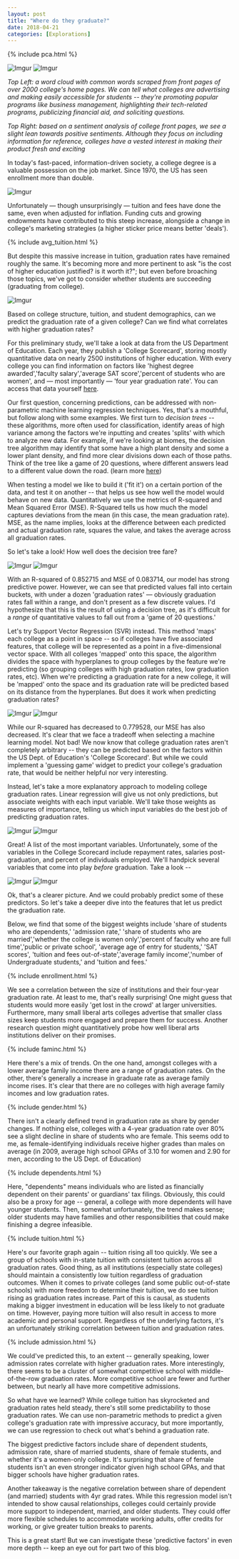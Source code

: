 ```yaml
---
layout: post
title: "Where do they graduate?"
date: 2018-04-21
categories: [Explorations]
---
```


<div markdown="0">
{% include pca.html %}
</div>

![Imgur](https://i.imgur.com/1LB0zl1.png)
![Imgur](https://i.imgur.com/cK1GrAn.png)

*Top Left: a word cloud with common words scraped from front pages of over
2000 college's home pages. We can tell what colleges are advertising and
making easily accessible for students -- they're promoting popular programs
like business management, highlighting their tech-related programs, publicizing
financial aid, and soliciting questions.*


*Top Right: based on a sentiment analysis of college front pages, we see a
slight lean towards positive sentiments. Although they focus on including
information for reference, colleges have a vested interest in making their
product fresh and exciting*

In today's fast-paced, information-driven society, a college degree is a valuable
possession on the job market. Since 1970, the US has seen enrollment more than double.

![Imgur](https://i.imgur.com/4zOeVoy.png)

Unfortunately —  though unsurprisingly — tuition and fees have done the same, even when adjusted for inflation. Funding cuts and growing endowments have contributed to this steep increase, alongside a change in college's marketing strategies (a higher sticker price means better 'deals').

<div markdown="0">
{% include avg_tuition.html %}
</div>

But despite this massive increase in tuition, graduation rates have remained roughly the same. It's becoming more and more pertinent to ask "is the cost of higher education justified? is it worth it?"; but even before broaching those topics, we've got to consider whether students are succeeding (graduating from college).

![Imgur](https://i.imgur.com/k6UvHjL.png)

Based on college structure, tuition, and student demographics, can we predict the graduation rate of a given college? Can we find what correlates with higher graduation rates?

For this preliminary study, we'll take a look at data from the US Department of Education. Each year, they publish a 'College Scorecard', storing mostly quantitative data on nearly 2500 institutions of higher education. With every college you can find information on factors like 'highest degree awarded','faculty salary','average SAT score','percent of students who are women', and — most importantly — 'four year graduation rate'. You can access that data yourself [here](https://collegescorecard.ed.gov/data/).

Our first question, concerning predictions, can be addressed with non-parametric machine learning regression techniques. Yes, that's a mouthful, but follow along with some examples. We first turn to *decision trees* -- these algorithms, more often used for classification, identify areas of high variance among the factors we're inputting and creates 'splits' with which to analyze new data. For example, if we're looking at biomes, the decision tree algorithm may identify that some have a high plant density and some a lower plant density, and find more clear divisions down each of those paths. Think of the tree like a game of 20 questions, where different answers lead to a different value down the road. (learn more [here](https://towardsdatascience.com/decision-trees-in-machine-learning-641b9c4e8052))

When testing a model we like to build it ('fit it') on a certain portion of the data, and test it on another -- that helps us see how well the model would behave on new data. Quantitatively we use the metrics of R-squared and Mean Squared Error (MSE). R-Squared tells us how much the model captures deviations from the mean (in this case, the mean graduation rate). MSE, as the name implies, looks at the difference between each predicted and actual graduation rate, squares the value, and takes the average across all graduation rates.

So let's take a look! How well does the decision tree fare?

![Imgur](https://i.imgur.com/D5uQY8N.png)
![Imgur](https://i.imgur.com/PeTjZ2X.png)

With an R-squared of 0.852715 and MSE of 0.083714, our model has strong predictive power. However, we can see that predicted values fall into certain buckets, with under a dozen 'graduation rates' — obviously graduation rates fall within a range, and don't present as a few discrete values. I'd hypothesize that this is the result of using a decision tree, as it's difficult for a *range* of quantitative values to fall out from a 'game of 20 questions.'

Let's try Support Vector Regression (SVR) instead. This method 'maps' each college as a point in space -- so if colleges have five associated features, that college will be represented as a point in a five-dimensional vector space. With all colleges 'mapped' onto this space, the algorithm divides the space with hyperplanes to group colleges by the feature we're predicting (so grouping colleges with high graduation rates, low graduation rates, etc). When we're predicting a graduation rate for a new college, it will be 'mapped' onto the space and its graduation rate will be predicted based on its distance from the hyperplanes. But does it work when predicting graduation rates?


![Imgur](https://i.imgur.com/TqFYaio.png)
![Imgur](https://i.imgur.com/uCA7p07.png)


While our R-squared has decreased to 0.779528, our MSE has also decreased. It's clear that we face a tradeoff when selecting a machine learning model. Not bad! We now know that college graduation rates aren't completely arbitrary -- they can be predicted based on the factors within the US Dept. of Education's 'College Scorecard'. But while we could implement a 'guessing game' widget to predict your college's graduation rate, that would be neither helpful nor very interesting.

Instead, let's take a more explanatory approach to modeling college graduation rates. Linear regression will give us not only predictions, but associate weights with each input variable. We'll take those weights as measures of importance, telling us which input variables do the best job of predicting graduation rates.

![Imgur](https://i.imgur.com/pD176A4.png)
![Imgur](https://i.imgur.com/Gf8O5DZ.png)

Great! A list of the most important variables. Unfortunately, some of the variables in the College Scorecard include repayment rates, salaries post-graduation, and percent of individuals employed. We'll handpick several variables that come into play *before* graduation. Take a look --

![Imgur](https://i.imgur.com/Wk9NFEy.png)
![Imgur](https://i.imgur.com/b6x6wdP.png)

Ok, that's a clearer picture. And we could probably predict some of these predictors. So let's take a deeper dive into the features that let us predict the graduation rate.

Below, we find that some of the biggest weights include 'share of students who are dependents,' 'admission rate,' 'share of students who are married','whether the college is women only','percent of faculty who are full time','public or private school', 'average age of entry for students,' 'SAT scores', 'tuition and fees out-of-state','average family income','number of Undergraduate students,' and 'tuition and fees.'

<div markdown="0">
{% include enrollment.html %}
</div>

We see a correlation between the size of institutions and their four-year graduation rate. At least to me, that's really surprising! One might guess that students would more easily 'get lost in the crowd' at larger universities. Furthermore, many small liberal arts colleges advertise that smaller class sizes keep students more engaged and prepare them for success. Another research question might quantitatively probe how well liberal arts institutions deliver on their promises.

<div markdown="0">
{% include faminc.html %}
</div>

Here there's a mix of trends. On the one hand, amongst colleges with a lower average family income there are a range of graduation rates. On the other, there's generally a increase in graduate rate as average family income rises. It's clear that there are no colleges with high average family incomes and low graduation rates.

<div markdown="0">
{% include gender.html %}
</div>

There isn't a clearly defined trend in graduation rate as share by gender changes. If nothing else, colleges with a 4-year graduation rate over 80% see a slight decline in share of students who are female. This seems odd to me, as female-identifying individuals receive higher grades than males on average (in 2009, average high school GPAs of 3.10 for women and 2.90 for men, according to the US Dept. of Education)

<!--<div markdown="0">
{% include marriage.html %}
</div>-->

<div markdown="0">
{% include dependents.html %}
</div>

Here, "dependents" means individuals who are listed as financially dependent on their parents' or guardians' tax filings. Obviously, this could also be a proxy for age -- general, a college with more dependents will have younger students. Then, somewhat unfortunately, the trend makes sense; older students may have families and other responsibilities that could make finishing a degree infeasible.

<div markdown="0">
{% include tuition.html %}
</div>

Here's our favorite graph again -- tuition rising all too quickly. We see a group of schools with in-state tuition with consistent tuition across all graduation rates. Good thing, as all institutions (especially state colleges) should maintain a consistently low tuition regardless of graduation outcomes. When it comes to private colleges (and some public out-of-state schools) with more freedom to determine their tuition, we do see tuition rising as graduation rates increase. Part of this is causal, as students making a bigger investment in education will be less likely to not graduate on time. However, paying more tuition will also result in access to more academic and personal support. Regardless of the underlying factors, it's an unfortunately striking correlation between tuition and graduation rates.

<div markdown="0">
{% include admission.html %}
</div>

We could've predicted this, to an extent -- generally speaking, lower admission rates correlate with higher graduation rates. More interestingly, there seems to be a cluster of somewhat competitive school with middle-of-the-row graduation rates. More competitive school are fewer and further between, but nearly all have more competitive admissions.

So what have we learned? While college tuition has skyrocketed and graduation rates held steady, there's still some predictability to those graduation rates. We can use non-parametric methods to predict a given college's graduation rate with impressive accuracy, but more importantly, we can use regression to check out what's behind a graduation rate.

The biggest predictive factors include share of dependent students, admission rate, share of married students, share of female students, and whether it's a women-only college. It's surprising that share of female students isn't an even stronger indicator given high school GPAs, and that bigger schools have higher graduation rates.

Another takeaway is the negative correlation between share of dependent (and married) students with 4yr grad rates. While this regression model isn't intended to show causal relationships, colleges could certainly provide more support to independent, married, and older students. They could offer more flexible schedules to accommodate working adults, offer credits for working, or give greater tuition breaks to parents.

This is a great start! But we can investigate these 'predictive factors' in even more depth -- keep an eye out for part two of this blog.
